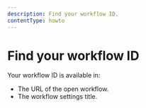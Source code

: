 ```yaml
---
description: Find your workflow ID.
contentType: howto
---
```


# Find your workflow ID

Your workflow ID is available in:

* The URL of the open workflow.
* The workflow settings title.
